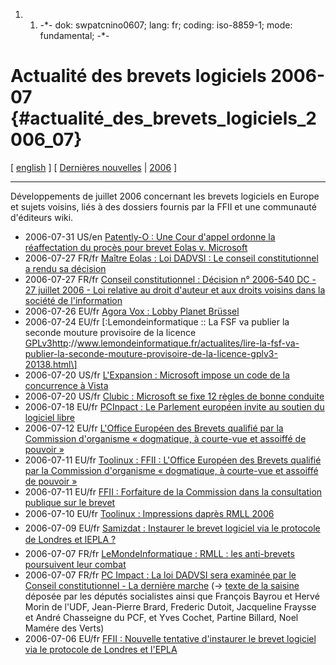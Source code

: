 1.  1.  -\*- dok: swpatcnino0607; lang: fr; coding: iso-8859-1; mode:
        fundamental; -\*-

# Actualité des brevets logiciels 2006-07 {#actualité_des_brevets_logiciels_2006_07}

\[ [ english](Swpatcnino0607En "wikilink") \] \[ [ Dernières
nouvelles](SwpatcninoFr "wikilink") \| [
2006](Swpatcnino06Fr "wikilink") \]

------------------------------------------------------------------------

Développements de juillet 2006 concernant les brevets logiciels en
Europe et sujets voisins, liés à des dossiers fournis par la FFII et une
communauté d\'éditeurs wiki.

-   2006-07-31 US/en [Patently-O : Une Cour d\'appel ordonne la
    réaffectation du procès pour brevet Eolas v.
    Microsoft](http://www.patentlyo.com/patent/2006/07/appeals_court_o.html "wikilink")
-   2006-07-27 FR/fr [Maître Eolas : Loi DADVSI : Le conseil
    constitutionnel a rendu sa
    décision](http://maitre.eolas.free.fr/journal/index.php?2006/07/27/408-loi-dadvsi-le-conseil-constitutionnel-a-rendu-sa-decision "wikilink")
-   2006-07-27 FR/fr [Conseil constitutionnel : Décision n° 2006-540
    DC - 27 juillet 2006 - Loi relative au droit d\'auteur et aux droits
    voisins dans la société de
    l\'information](http://www.conseil-constitutionnel.fr/decision/2006/2006540/index.htm "wikilink")
-   2006-07-26 EU/fr [Agora Vox : Lobby Planet
    Brüssel](http://www.agoravox.fr/article.php3?id_article=11858 "wikilink")
-   2006-07-24 EU/fr \[:Lemondeinformatique :: La FSF va publier la
    seconde mouture provisoire de la licence
    [GPLv3http](GPLv3http "wikilink")://www.lemondeinformatique.fr/actualites/lire-la-fsf-va-publier-la-seconde-mouture-provisoire-de-la-licence-gplv3-20138.html\]
-   2006-07-20 US/fr [L\'Expansion : Microsoft impose un code de la
    concurrence à
    Vista](http://www.lexpansion.com/art/32.0.145525.0.html "wikilink")
-   2006-07-20 US/fr [Clubic : Microsoft se fixe 12 règles de bonne
    conduite](http://www.clubic.com/actualite-36742-microsoft-se-fixe-12-regles-de-bonne-conduite.html "wikilink")
-   2006-07-18 EU/fr [PCInpact : Le Parlement européen invite au soutien
    du logiciel
    libre](http://www.pcinpact.com/actu/news/30118-Le-Parlement-europeen-invite-au-soutien-du-l.htm?vc=1 "wikilink")
-   2006-07-12 EU/fr [L\'Office Européen des Brevets qualifié par la
    Commission d\'organisme « dogmatique, à courte-vue et assoiffé de
    pouvoir
    »](http://www.toolinux.com/news/communique/l_office_europeen_des_brevets_qualifie_par_la_commission_d_organisme_dogmatique_a_courte-vue_et_assoiffe_de_pouvoir_ar7880.html "wikilink")
-   2006-07-11 EU/fr [Toolinux : FFII : L\'Office Européen des Brevets
    qualifié par la Commission d\'organisme « dogmatique, à courte-vue
    et assoiffé de pouvoir
    »](http://www.ffii.fr/oeb-assoiffe-de-pouvoir "wikilink")
-   2006-07-11 EU/fr [FFII : Forfaiture de la Commission dans la
    consultation publique sur le
    brevet](http://www.ffii.fr/forfaiture-commisison-consultation-brevet "wikilink")
-   2006-07-10 EU/fr [Toolinux : Impressions daprès RMLL
    2006](http://www.toolinux.com/news/revue_de_presse/impressions_d_apres_rmll_2006_ar7878.html "wikilink")
-   2006-07-09 EU/fr [Samizdat : Instaurer le brevet logiciel via le
    protocole de Londres et lEPLA
    ?](http://infoblog.samizdat.net/2006/07/09/instaurer-le-brevet-logiciel-via-le-protocole-de-londres-et-lepla/ "wikilink")
-   2006-07-07 FR/fr [LeMondeInformatique : RMLL : les anti-brevets
    poursuivent leur
    combat](http://www.lemondeinformatique.fr/actualites/lire-rmll-les-anti-brevets-poursuivent-leur-combat-20022.html "wikilink")
-   2006-07-07 FR/fr [PC Impact : La loi DADVSI sera examinée par le
    Conseil constitutionnel - La dernière
    marche](http://www.pcinpact.com/actu/news/29927-La-loi-DADVSI-sera-examinee-par-le-Conseil-c.htm?vc=1 "wikilink")
    (-\> [texte de la saisine
    ](http://sntic.parti-socialiste.fr/files/recours_dadvsi.pdf "wikilink")
    déposée par les députés socialistes ainsi que François Bayrou et
    Hervé Morin de l\'UDF, Jean-Pierre Brard, Frederic Dutoit,
    Jacqueline Fraysse et André Chasseigne du PCF, et Yves Cochet,
    Partine Billard, Noel Mamére des Verts)
-   2006-07-06 EU/fr [FFII : Nouvelle tentative d\'instaurer le brevet
    logiciel via le protocole de Londres et
    l\'EPLA](http://www.ffii.fr/CP-protocole-Londres-EPLA "wikilink")
